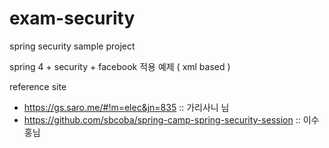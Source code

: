# exam-security
spring security sample project

spring 4 + security  + facebook 적용 예제 ( xml based ) 



reference site
- https://gs.saro.me/#!m=elec&jn=835 :: 가리사니 님
- https://github.com/sbcoba/spring-camp-spring-security-session :: 이수홍님
